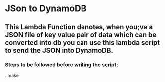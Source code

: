 # JSon to DynamoDB

## This Lambda Function denotes, when you;ve a JSON file of key value pair of data which can be converted into db you can use this lambda script to send the JSON into DynamoDB.

### Steps to be followed before writing the script:

 . make 

